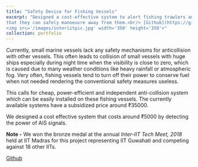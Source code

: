 ```yaml
---
title: "Safety Device for Fishing Vessels"
excerpt: "Designed a cost-effective system to alert fishing trawlers and other miniature vessels about approaching ships so 
that they can safely manoeuvre away from them.<br/> [Github](https://github.com/vatsalg29/Safety-device-for-fishing-vessels) <br/>
<img src='/images/interiitpic.jpg' width='350' height='350'>"
collection: portfolio
---
```


Currently, small marine vessels lack any safety mechanisms for anticollision with other vessels. This often leads to collision 
of small vessels with huge ships especially during night time when the visibility is close to zero, which is caused due to many
weather conditions like heavy rainfall or atmospheric fog. Very often, fishing vessels tend to turn off their power to conserve
fuel when not needed rendering the conventional safety measures useless.

This calls for cheap, power-efficient and independent anti-collision system which can be easily installed on these fishing 
vessels. The currently available systems have a subsidized price around ₹35000.

We designed a cost effective system that costs around ₹5000 by detecting the power of AIS signals. 

**Note -** We won the bronze medal at the annual *Inter-IIT Tech Meet, 2018* held at IIT Madras for this project representing
IIT Guwahati and competing against 18 other IITs.

[Github](https://github.com/vatsalg29/Safety-device-for-fishing-vessels)
